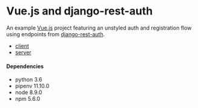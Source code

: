 Vue.js and django-rest-auth
========================================================================
An example [Vue.js](https://github.com/vuejs/vue) project featuring an unstyled auth and registration flow using endpoints from [django-rest-auth](https://github.com/Tivix/django-rest-auth).

* [client](client)
* [server](server)

#### Dependencies
- python 3.6
- pipenv 11.10.0
- node 8.9.0
- npm 5.6.0
